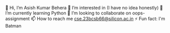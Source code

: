 👋 Hi, I’m Asish Kumar Behera
👀 I’m interested in (I have no idea honestly)
🌱 I’m currently learning Python
💞️ I’m looking to collaborate on oops-assignment
📫 How to reach me cse.23bcsb66@silicon.ac.in
⚡ Fun fact: I'm Batman

